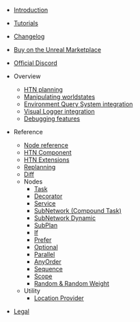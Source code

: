- [Introduction](README.md)
- [Tutorials](tutorials.md)
- [Changelog](changelog.md)
- [Buy on the Unreal Marketplace](https://www.unrealengine.com/marketplace/product/29560d88937e4cd1a435f4b634890655)
- [Official Discord](https://discord.gg/CQjRPnDNtc)

- Overview

    - [HTN planning](planning.md)
    - [Manipulating worldstates](manipulating-worldstates.md)
    - [Environment Query System integration](eqs.md)
    - [Visual Logger integration](vislog.md)
    - [Debugging features](debugging.md)
    
- Reference

    - [Node reference](node-reference.md)
    - [HTN Component](htn-component.md)
    - [HTN Extensions](htn-extensions.md)
    - [Replanning](replanning.md)
    - [Diff](diff.md)
    - Nodes
        - [Task](task.md)
        - [Decorator](decorator.md)
        - [Service](service.md)
        - [SubNetwork (Compound Task)](subnetwork.md)
        - [SubNetwork Dynamic](subnetwork-dynamic.md)
        - [SubPlan](subplan.md)
        - [If](if.md)
        - [Prefer](prefer.md)
        - [Optional](optional.md)
        - [Parallel](parallel.md)
        - [AnyOrder](anyorder.md)
        - [Sequence](sequence.md)
        - [Scope](scope.md)
        - [Random & Random Weight](random.md)
    - Utility
        - [Location Provider](location-provider.md)

- [Legal](legal.md)
